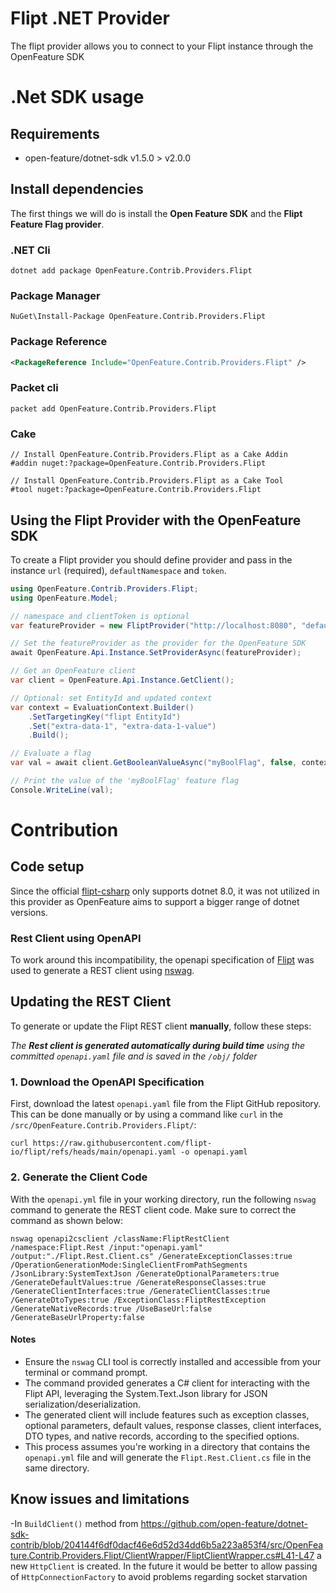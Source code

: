 # Flipt .NET Provider

The flipt provider allows you to connect to your Flipt instance through the OpenFeature SDK

# .Net SDK usage

## Requirements

- open-feature/dotnet-sdk v1.5.0 > v2.0.0

## Install dependencies

The first things we will do is install the **Open Feature SDK** and the **Flipt Feature Flag provider**.

### .NET Cli

```shell
dotnet add package OpenFeature.Contrib.Providers.Flipt
```

### Package Manager

```shell
NuGet\Install-Package OpenFeature.Contrib.Providers.Flipt
```

### Package Reference

```xml
<PackageReference Include="OpenFeature.Contrib.Providers.Flipt" />
```

### Packet cli

```shell
packet add OpenFeature.Contrib.Providers.Flipt
```

### Cake

```shell
// Install OpenFeature.Contrib.Providers.Flipt as a Cake Addin
#addin nuget:?package=OpenFeature.Contrib.Providers.Flipt

// Install OpenFeature.Contrib.Providers.Flipt as a Cake Tool
#tool nuget:?package=OpenFeature.Contrib.Providers.Flipt
```

## Using the Flipt Provider with the OpenFeature SDK

To create a Flipt provider you should define provider and pass in the instance `url` (required), `defaultNamespace` and
`token`.

```csharp
using OpenFeature.Contrib.Providers.Flipt;
using OpenFeature.Model;

// namespace and clientToken is optional
var featureProvider = new FliptProvider("http://localhost:8080", "default-namespace", "client-token");

// Set the featureProvider as the provider for the OpenFeature SDK
await OpenFeature.Api.Instance.SetProviderAsync(featureProvider);

// Get an OpenFeature client
var client = OpenFeature.Api.Instance.GetClient();

// Optional: set EntityId and updated context
var context = EvaluationContext.Builder()
    .SetTargetingKey("flipt EntityId")
    .Set("extra-data-1", "extra-data-1-value")
    .Build();

// Evaluate a flag
var val = await client.GetBooleanValueAsync("myBoolFlag", false, context);

// Print the value of the 'myBoolFlag' feature flag
Console.WriteLine(val);
```

# Contribution

## Code setup

Since the official [flipt-csharp](https://github.com/flipt-io/flipt-server-sdks/tree/main/flipt-csharp) only supports
dotnet 8.0, it was not utilized in this provider as OpenFeature aims to support a bigger range of dotnet versions.

### Rest Client using OpenAPI

To work around this incompatibility, the openapi specification
of [Flipt](https://github.com/flipt-io/flipt/blob/main/openapi.yaml) was
used to generate a REST client using [nswag](https://github.com/RicoSuter/NSwag).

## Updating the REST Client

To generate or update the Flipt REST client **manually**, follow these steps:

_The **Rest client is generated automatically during build time** using the committed `openapi.yaml` file and is saved
in the `/obj/` folder_

### 1. Download the OpenAPI Specification

First, download the latest `openapi.yaml` file from the Flipt GitHub repository. This can be done manually or by using a
command like `curl` in the `/src/OpenFeature.Contrib.Providers.Flipt/`:

```
curl https://raw.githubusercontent.com/flipt-io/flipt/refs/heads/main/openapi.yaml -o openapi.yaml
```

### 2. Generate the Client Code

With the `openapi.yml` file in your working directory, run the following `nswag` command to generate the REST client
code. Make sure to correct the command as shown below:

```
nswag openapi2csclient /className:FliptRestClient /namespace:Flipt.Rest /input:"openapi.yaml" /output:"./Flipt.Rest.Client.cs" /GenerateExceptionClasses:true /OperationGenerationMode:SingleClientFromPathSegments /JsonLibrary:SystemTextJson /GenerateOptionalParameters:true /GenerateDefaultValues:true /GenerateResponseClasses:true /GenerateClientInterfaces:true /GenerateClientClasses:true /GenerateDtoTypes:true /ExceptionClass:FliptRestException /GenerateNativeRecords:true /UseBaseUrl:false /GenerateBaseUrlProperty:false 
```

#### Notes

- Ensure the `nswag` CLI tool is correctly installed and accessible from your terminal or command prompt.
- The command provided generates a C# client for interacting with the Flipt API, leveraging the System.Text.Json library
  for JSON serialization/deserialization.
- The generated client will include features such as exception classes, optional parameters, default values, response
  classes, client interfaces, DTO types, and native records, according to the specified options.
- This process assumes you're working in a directory that contains the `openapi.yml` file and will generate the
  `Flipt.Rest.Client.cs` file in the same directory.

## Know issues and limitations

-In `BuildClient()` method
from https://github.com/open-feature/dotnet-sdk-contrib/blob/204144f6df0dacf46e6d52d34dd6b5a223a853f4/src/OpenFeature.Contrib.Providers.Flipt/ClientWrapper/FliptClientWrapper.cs#L41-L47
a new `HttpClient` is created. In the future it would be better to allow passing of `HttpConnectionFactory` to avoid
problems regarding socket starvation

